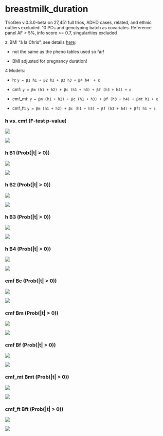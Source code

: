 # breastmilk_duration


TrioGen v.0.3.0-beta on 27,451 full trios, ADHD cases, related, and ethnic outliers excluded. 10 PCs and genotyping batch as covariates. Reference panel AF > 5%, info score >= 0.7, singularities excluded

z_BMI “à la Chris”, see details [here](../pheno/plots.md):

- not the same as the pheno tables used so far!

- BMI adjusted for pregnancy duration!


4 Models:

- h: `y = β1 h1 + β2 h2 + β3 h3 + β4 h4  + ε`

- cmf: `y = βm (h1 + h2) + βc (h1 + h3) + βf (h3 + h4) + ε`

- cmf_mt: `y = βm (h1 + h2) + βc (h1 + h3) + βf (h3 + h4) + βmt h1 + ε`

- cmf_ft: `y = βm (h1 + h2) + βc (h1 + h3) + βf (h3 + h4) + βft h1 + ε`


### h vs. cmf (F-test p-value)

![](breastmilk_duration_cmf_h_p_MH.png)

![](breastmilk_duration_cmf_h_p_QQ.png)


### h B1 (Prob(|t| > 0))

![](breastmilk_duration_h_B1_p_MH.png)

![](breastmilk_duration_h_B1_p_QQ.png)


### h B2 (Prob(|t| > 0))

![](breastmilk_duration_h_B2_p_MH.png)

![](breastmilk_duration_h_B2_p_QQ.png)


### h B3 (Prob(|t| > 0))

![](breastmilk_duration_h_B3_p_MH.png)

![](breastmilk_duration_h_B3_p_QQ.png)


### h B4 (Prob(|t| > 0))

![](breastmilk_duration_h_B4_p_MH.png)

![](breastmilk_duration_h_B4_p_QQ.png)


### cmf Bc (Prob(|t| > 0))

![](breastmilk_duration_cmf_Bc_p_MH.png)

![](breastmilk_duration_cmf_Bc_p_QQ.png)


### cmf Bm (Prob(|t| > 0))

![](breastmilk_duration_cmf_Bm_p_MH.png)

![](breastmilk_duration_cmf_Bm_p_QQ.png)


### cmf Bf (Prob(|t| > 0))

![](breastmilk_duration_cmf_Bf_p_MH.png)

![](breastmilk_duration_cmf_Bf_p_QQ.png)


### cmf_mt Bmt (Prob(|t| > 0))

![](breastmilk_duration_cmf_mt_Bmt_p_MH.png)

![](breastmilk_duration_cmf_mt_Bmt_p_QQ.png)


### cmf_ft Bft (Prob(|t| > 0))

![](breastmilk_duration_cmf_ft_Bft_p_MH.png)

![](breastmilk_duration_cmf_ft_Bft_p_QQ.png)

